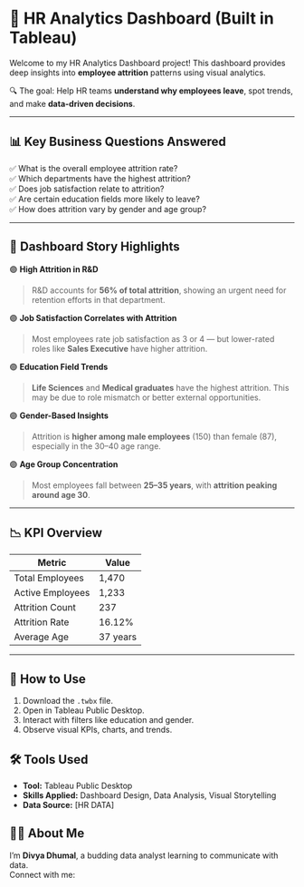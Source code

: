 # 💼 HR Analytics Dashboard (Built in Tableau)

Welcome to my HR Analytics Dashboard project! This dashboard provides deep insights into **employee attrition** patterns using visual analytics.

🔍 The goal: Help HR teams **understand why employees leave**, spot trends, and make **data-driven decisions**.

---

## 📊 Key Business Questions Answered

✅ What is the overall employee attrition rate?  
✅ Which departments have the highest attrition?  
✅ Does job satisfaction relate to attrition?  
✅ Are certain education fields more likely to leave?  
✅ How does attrition vary by gender and age group?

---

## 🔦 Dashboard Story Highlights

🟣 **High Attrition in R&D**  
> R&D accounts for **56% of total attrition**, showing an urgent need for retention efforts in that department.

🟣 **Job Satisfaction Correlates with Attrition**  
> Most employees rate job satisfaction as 3 or 4 — but lower-rated roles like **Sales Executive** have higher attrition.

🟣 **Education Field Trends**  
> **Life Sciences** and **Medical graduates** have the highest attrition. This may be due to role mismatch or better external opportunities.

🟣 **Gender-Based Insights**  
> Attrition is **higher among male employees** (150) than female (87), especially in the 30–40 age range.

🟣 **Age Group Concentration**  
> Most employees fall between **25–35 years**, with **attrition peaking around age 30**.

---

## 📉 KPI Overview

| Metric              | Value     |
|---------------------|-----------|
| Total Employees     | 1,470     |
| Active Employees    | 1,233     |
| Attrition Count     | 237       |
| Attrition Rate      | 16.12%    |
| Average Age         | 37 years  |

---

## 🚀 How to Use

1. Download the `.twbx` file.
2. Open in Tableau Public Desktop.
3. Interact with filters like education and gender.
4. Observe visual KPIs, charts, and trends.


## 🛠 Tools Used

- **Tool:** Tableau Public Desktop
- **Skills Applied:** Dashboard Design, Data Analysis, Visual Storytelling
- **Data Source:** [HR DATA]


## 👩‍💻 About Me

I’m **Divya Dhumal**, a budding data analyst learning to communicate with data.  
Connect with me:

